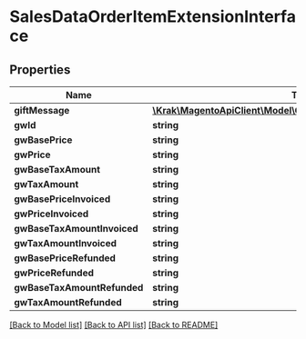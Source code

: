 # SalesDataOrderItemExtensionInterface

## Properties
Name | Type | Description | Notes
------------ | ------------- | ------------- | -------------
**giftMessage** | [**\Krak\MagentoApiClient\Model\GiftMessageDataMessageInterface**](GiftMessageDataMessageInterface.md) |  | [optional] 
**gwId** | **string** |  | [optional] 
**gwBasePrice** | **string** |  | [optional] 
**gwPrice** | **string** |  | [optional] 
**gwBaseTaxAmount** | **string** |  | [optional] 
**gwTaxAmount** | **string** |  | [optional] 
**gwBasePriceInvoiced** | **string** |  | [optional] 
**gwPriceInvoiced** | **string** |  | [optional] 
**gwBaseTaxAmountInvoiced** | **string** |  | [optional] 
**gwTaxAmountInvoiced** | **string** |  | [optional] 
**gwBasePriceRefunded** | **string** |  | [optional] 
**gwPriceRefunded** | **string** |  | [optional] 
**gwBaseTaxAmountRefunded** | **string** |  | [optional] 
**gwTaxAmountRefunded** | **string** |  | [optional] 

[[Back to Model list]](../README.md#documentation-for-models) [[Back to API list]](../README.md#documentation-for-api-endpoints) [[Back to README]](../README.md)


